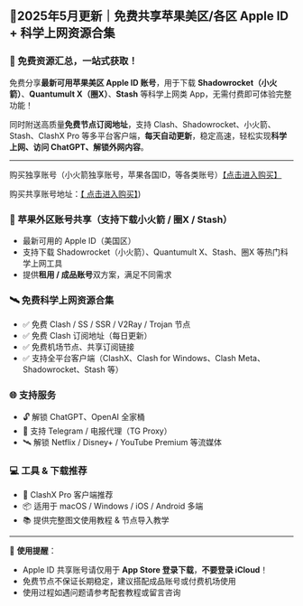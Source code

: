 ## 🌟2025年5月更新｜免费共享苹果美区/各区 Apple ID + 科学上网资源合集

### 🎁 免费资源汇总，一站式获取！

免费分享**最新可用苹果美区 Apple ID 账号**，用于下载 **Shadowrocket（小火箭）**、**Quantumult X（圈X）**、**Stash** 等科学上网类 App，无需付费即可体验完整功能！

同时附送高质量**免费节点订阅地址**，支持 Clash、Shadowrocket、小火箭、Stash、ClashX Pro 等多平台客户端，**每天自动更新**，稳定高速，轻松实现**科学上网、访问 ChatGPT、解锁外网内容**。

---

购买独享账号（小火箭独享账号，苹果各国ID，等各类账号）[【点击进入购买】](https://juzixp.top/)

购买共享账号地址：[【 点击进入购买】](https://juzixp.top/buy/21))

### 📱 苹果外区账号共享（支持下载小火箭 / 圈X / Stash）

- 最新可用的 Apple ID（美国区）
- 支持下载 Shadowrocket（小火箭）、Quantumult X、Stash、圈X 等热门科学上网工具
- 提供**租用 / 成品账号**双方案，满足不同需求

### 🛰 免费科学上网资源合集

- ✅ 免费 Clash / SS / SSR / V2Ray / Trojan 节点
- ✅ 免费 Clash 订阅地址（每日更新）
- ✅ 免费机场节点、共享订阅链接
- ✅ 支持全平台客户端（ClashX、Clash for Windows、Clash Meta、Shadowrocket、Stash 等）

### 🌐 支持服务

- 🔓 解锁 ChatGPT、OpenAI 全家桶
- 📡 支持 Telegram / 电报代理（TG Proxy）
- 🛰 解锁 Netflix / Disney+ / YouTube Premium 等流媒体

### 💻 工具 & 下载推荐

- 🔧 ClashX Pro 客户端推荐
- 📦 适用于 macOS / Windows / iOS / Android 多端
- 📚 提供完整图文使用教程 & 节点导入教学

------

📌 **使用提醒**：

- Apple ID 共享账号请仅用于 **App Store 登录下载**，**不要登录 iCloud**！
- 免费节点不保证长期稳定，建议搭配成品账号或付费机场使用
- 使用过程如遇问题请参考配套教程或留言咨询
